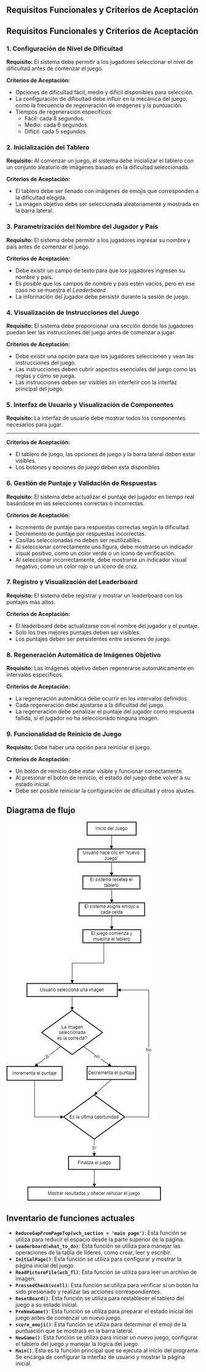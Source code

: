 ## Requisitos Funcionales y Criterios de Aceptación

## Requisitos Funcionales y Criterios de Aceptación

### 1. Configuración de Nivel de Dificultad

**Requisito:** El sistema debe permitir a los jugadores seleccionar el nivel de dificultad antes de comenzar el juego.

**Criterios de Aceptación:**

- Opciones de dificultad fácil, medio y difícil disponibles para selección.
- La configuración de dificultad debe influir en la mecánica del juego, como la frecuencia de regeneración de imágenes y
  la puntuación.
- Tiempos de regeneración específicos:
    - Fácil: cada 8 segundos.
    - Medio: cada 6 segundos.
    - Difícil: cada 5 segundos.

### 2. Inicialización del Tablero

**Requisito:** Al comenzar un juego, el sistema debe inicializar el tablero con un conjunto aleatorio de imágenes basado
en la dificultad seleccionada.

**Criterios de Aceptación:**

- El tablero debe ser llenado con imágenes de emojis que corresponden a la dificultad elegida.
- La imagen objetivo debe ser seleccionada aleatoriamente y mostrada en la barra lateral.

### 3. Parametrización del Nombre del Jugador y País

**Requisito:** El sistema debe permitir a los jugadores ingresar su nombre y país antes de comenzar el juego.

**Criterios de Aceptación:**

- Debe existir un campo de texto para que los jugadores ingresen su nombre y país.
- Es posible que los campos de nombre y país estén vacíos, pero en ese caso no se muestra el _Leaderboard_
- La información del jugador debe persistir durante la sesión de juego.

### 4. Visualización de Instrucciones del Juego

**Requisito:** El sistema debe proporcionar una sección donde los jugadores puedan leer las instrucciones del juego
antes de comenzar a jugar.

**Criterios de Aceptación:**

- Debe existir una opción para que los jugadores seleccionen y vean las instrucciones del juego.
- Las instrucciones deben cubrir aspectos esenciales del juego como las reglas y cómo se juega.
- Las instrucciones deben ser visibles sin interferir con la interfaz principal del juego.

### 5. Interfaz de Usuario y Visualización de Componentes

**Requisito:** La interfaz de usuario debe mostrar todos los componentes necesarios para jugar.
****
**Criterios de Aceptación:**

- El tablero de juego, las opciones de juego y la barra lateral deben estar visibles.
- Los botones y opciones de juego deben esta disponibles

### 6. Gestión de Puntaje y Validación de Respuestas

**Requisito:** El sistema debe actualizar el puntaje del jugador en tiempo real basándose en las selecciones correctas o
incorrectas.

**Criterios de Aceptación:**

- Incremento de puntaje para respuestas correctas según la dificultad.
- Decremento de puntaje por respuestas incorrectas.
- Casillas seleccionadas no deben ser reutilizables.
- Al seleccionar correctamente una figura, debe mostrarse un indicador visual positivo, como un color verde o un icono
  de verificación.
- Al seleccionar incorrectamente, debe mostrarse un indicador visual negativo, como un color rojo o un icono de cruz.

### 7. Registro y Visualización del Leaderboard

**Requisito:** El sistema debe registrar y mostrar un leaderboard con los puntajes más altos.

**Criterios de Aceptación:**

- El leaderboard debe actualizarse con el nombre del jugador y el puntaje.
- Solo los tres mejores puntajes deben ser visibles.
- Los puntajes deben ser persistentes entre sesiones de juego.

### 8. Regeneración Automática de Imágenes Objetivo

**Requisito:** Las imágenes objetivo deben regenerarse automáticamente en intervalos específicos.

**Criterios de Aceptación:**

- La regeneración automática debe ocurrir en los intervalos definidos.
- Cada regeneración debe ajustarse a la dificultad del juego.
- La regeneración debe penalizar el puntaje del jugador como respuesta fallida, si el jugador no ha seleccionado ninguna
  imagen.

### 9. Funcionalidad de Reinicio de Juego

**Requisito:** Debe haber una opción para reiniciar el juego.

**Criterios de Aceptación:**

- Un botón de reinicio debe estar visible y funcionar correctamente.
- Al presionar el botón de reinicio, el estado del juego debe volver a su estado inicial.
- Debe ser posible reiniciar la configuración de dificultad y otros ajustes.

## Diagrama de flujo

![diagrama_flujo.png](img%2Fdiagrama_flujo.png)

## Inventario de funciones actuales

- **`ReduceGapFromPageTop(wch_section = 'main page')`**: Esta función se utiliza para reducir el espacio desde la parte
  superior de la página.
- **`Leaderboard(what_to_do)`**: Esta función se utiliza para manejar las operaciones de la tabla de líderes, como
  crear, leer y escribir.
- **`InitialPage()`**: Esta función se utiliza para configurar y mostrar la página inicial del juego.
- **`ReadPictureFile(wch_fl)`**: Esta función se utiliza para leer un archivo de imagen.
- **`PressedCheck(vcell)`**: Esta función se utiliza para verificar si un botón ha sido presionado y realizar las
  acciones correspondientes.
- **`ResetBoard()`**: Esta función se utiliza para restablecer el tablero del juego a su estado inicial.
- **`PreNewGame()`**: Esta función se utiliza para preparar el estado inicial del juego antes de comenzar un nuevo
  juego.
- **`score_emoji()`**: Esta función se utiliza para determinar el emoji de la puntuación que se mostrará en la barra
  lateral.
- **`NewGame()`**: Esta función se utiliza para iniciar un nuevo juego, configurar el tablero del juego y manejar la
  lógica del juego.
- **`Main()`**: Esta es la función principal que se ejecuta al inicio del programa. Se encarga de configurar la interfaz
  de usuario y mostrar la página inicial.